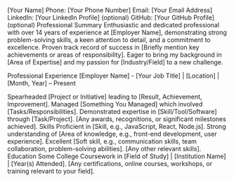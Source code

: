 [Your Name]
Phone: [Your Phone Number]
Email: [Your Email Address]
LinkedIn: [Your LinkedIn Profile] (optional)
GitHub: [Your GitHub Profile] (optional)
Professional Summary
Enthusiastic and dedicated professional with over 14 years of experience at [Employer Name], demonstrating strong problem-solving skills, a keen attention to detail, and a commitment to excellence. Proven track record of success in [Briefly mention key achievements or areas of responsibility]. Eager to bring my background in [Area of Expertise] and my passion for [Industry/Field] to a new challenge.

Professional Experience
[Employer Name] - [Your Job Title] | [Location] | [Month, Year] – Present

Spearheaded [Project or Initiative] leading to [Result, Achievement, Improvement].
Managed [Something You Managed] which involved [Tasks/Responsibilities].
Demonstrated expertise in [Skill/Tool/Software] through [Task/Project].
[Any awards, recognitions, or significant milestones achieved].
Skills
Proficient in [Skill, e.g., JavaScript, React, Node.js].
Strong understanding of [Area of knowledge, e.g., front-end development, user experience].
Excellent [Soft skill, e.g., communication skills, team collaboration, problem-solving abilities].
[Any other relevant skills].
Education
Some College Coursework in [Field of Study] | [Institution Name] | [Year(s) Attended].
[Any certifications, online courses, workshops, or training relevant to your field].
